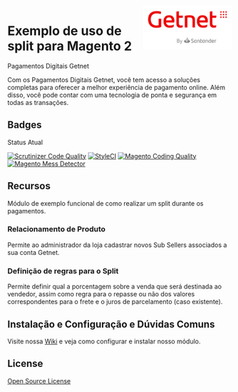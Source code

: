 <img src="view/adminhtml/web/images/logo.svg" align="right" width="200"/>

# Exemplo de uso de split para Magento 2

Pagamentos Digitais Getnet

Com os Pagamentos Digitais Getnet, você tem acesso a soluções completas para oferecer a melhor experiência de pagamento online. Além disso, você pode contar com uma tecnologia de ponta e segurança em todas as transações.

## Badges

Status Atual

[![Scrutinizer Code Quality](https://scrutinizer-ci.com/g/getnet-adquirencia/split-example-magento/badges/quality-score.png?b=Magento%402.4&s=c9c4d8417a960a4cb2de61217f3e8c6948f74036)](https://scrutinizer-ci.com/g/getnet-adquirencia/split-example-magento/)
[![StyleCI](https://github.styleci.io/repos/513149191/shield?branch=Magento@2.4)](https://github.styleci.io/repos/513149191?branch=Magento@2.4)
[![Magento Coding Quality](https://github.com/getnet-adquirencia/split-example-magento/actions/workflows/magento-coding-quality.yml/badge.svg)](https://github.com/getnet-adquirencia/split-example-magento/actions/workflows/magento-coding-quality.yml)
[![Magento Mess Detector](https://github.com/getnet-adquirencia/split-example-magento/actions/workflows/mess-detector.yml/badge.svg)](https://github.com/getnet-adquirencia/split-example-magento/actions/workflows/mess-detector.yml)


## Recursos

Módulo de exemplo funcional de como realizar um split durante os pagamentos.

### Relacionamento de Produto

Permite ao administrador da loja cadastrar novos Sub Sellers associados a sua conta Getnet.

### Definição de regras para o Split

Permite definir qual a porcentagem sobre a venda que será destinada ao vendedor, assim como regra para o repasse ou não dos valores correspondentes para o frete e o juros de parcelamento (caso existente).

## Instalação e Configuração e Dúvidas Comuns

Visite nossa [Wiki][wiki] e veja como configurar e instalar nosso módulo.

## License

[Open Source License](LICENSE)

   [wiki]: <https://github.com/getnet-adquirencia/split-example-magento/wiki>
